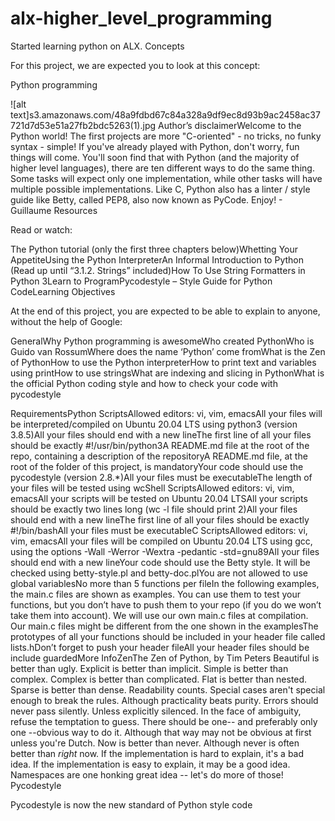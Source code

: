 # alx-higher_level_programming

Started learning python on ALX.
Concepts

For this project, we are expected you to look at this concept:

Python programming

![alt text]s3.amazonaws.com/48a9fdbd67c84a328a9df9ec8d93b9ac2458ac37721d7d53e51a27fb2bdc5263(1).jpg
Author’s disclaimerWelcome to the Python world! The first projects are more "C-oriented" - no tricks, no funky syntax - simple! If you've already played with Python, don't worry, fun things will come. You'll soon find that with Python (and the majority of higher level languages), there are ten different ways to do the same thing. Some tasks will expect only one implementation, while other tasks will have multiple possible implementations. Like C, Python also has a linter / style guide like Betty, called PEP8, also now known as PyCode. Enjoy! - Guillaume Resources

Read or watch:

The Python tutorial (only the first three chapters below)Whetting Your AppetiteUsing the Python InterpreterAn Informal Introduction to Python (Read up until “3.1.2. Strings” included)How To Use String Formatters in Python 3Learn to ProgramPycodestyle – Style Guide for Python CodeLearning Objectives

At the end of this project, you are expected to be able to explain to anyone, without the help of Google:

GeneralWhy Python programming is awesomeWho created PythonWho is Guido van RossumWhere does the name ‘Python’ come fromWhat is the Zen of PythonHow to use the Python interpreterHow to print text and variables using printHow to use stringsWhat are indexing and slicing in PythonWhat is the official Python coding style and how to check your code with pycodestyle

RequirementsPython ScriptsAllowed editors: vi, vim, emacsAll your files will be interpreted/compiled on Ubuntu 20.04 LTS using python3 (version 3.8.5)All your files should end with a new lineThe first line of all your files should be exactly #!/usr/bin/python3A README.md file at the root of the repo, containing a description of the repositoryA README.md file, at the root of the folder of this project, is mandatoryYour code should use the pycodestyle (version 2.8.*)All your files must be executableThe length of your files will be tested using wcShell ScriptsAllowed editors: vi, vim, emacsAll your scripts will be tested on Ubuntu 20.04 LTSAll your scripts should be exactly two lines long (wc -l file should print 2)All your files should end with a new lineThe first line of all your files should be exactly #!/bin/bashAll your files must be executableC ScriptsAllowed editors: vi, vim, emacsAll your files will be compiled on Ubuntu 20.04 LTS using gcc, using the options -Wall -Werror -Wextra -pedantic -std=gnu89All your files should end with a new lineYour code should use the Betty style. It will be checked using betty-style.pl and betty-doc.plYou are not allowed to use global variablesNo more than 5 functions per fileIn the following examples, the main.c files are shown as examples. You can use them to test your functions, but you don’t have to push them to your repo (if you do we won’t take them into account). We will use our own main.c files at compilation. Our main.c files might be different from the one shown in the examplesThe prototypes of all your functions should be included in your header file called lists.hDon’t forget to push your header fileAll your header files should be include guardedMore InfoZenThe Zen of Python, by Tim Peters Beautiful is better than ugly. Explicit is better than implicit. Simple is better than complex. Complex is better than complicated. Flat is better than nested. Sparse is better than dense. Readability counts. Special cases aren't special enough to break the rules. Although practicality beats purity. Errors should never pass silently. Unless explicitly silenced. In the face of ambiguity, refuse the temptation to guess. There should be one-- and preferably only one --obvious way to do it. Although that way may not be obvious at first unless you're Dutch. Now is better than never. Although never is often better than *right* now. If the implementation is hard to explain, it's a bad idea. If the implementation is easy to explain, it may be a good idea. Namespaces are one honking great idea -- let's do more of those! Pycodestyle

Pycodestyle is now the new standard of Python style code

